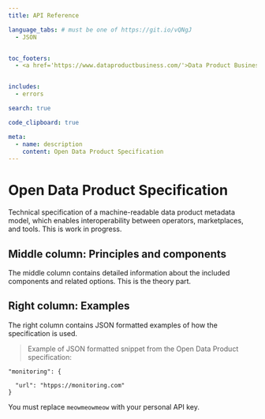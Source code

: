 ```yaml
---
title: API Reference

language_tabs: # must be one of https://git.io/vQNgJ
  - JSON


toc_footers:
  - <a href='https://www.dataproductbusiness.com/'>Data Product Business</a>


includes:
  - errors

search: true

code_clipboard: true

meta:
  - name: description
    content: Open Data Product Specification
---
```


# Open Data Product Specification

Technical specification of a machine-readable data product metadata model, which enables interoperability between operators, marketplaces, and tools. This is work in progress. 

## Middle column: Principles and components

The middle column contains detailed information about the included components and related options. This is the theory part. 

## Right column: Examples

The right column contains JSON formatted examples of how the specification is used. 

> Example of JSON formatted snippet from the Open Data Product specification:

```JS
"monitoring": {

  "url": "htpps://monitoring.com"
}
```

<aside class="notice">
You must replace <code>meowmeowmeow</code> with your personal API key.
</aside>


